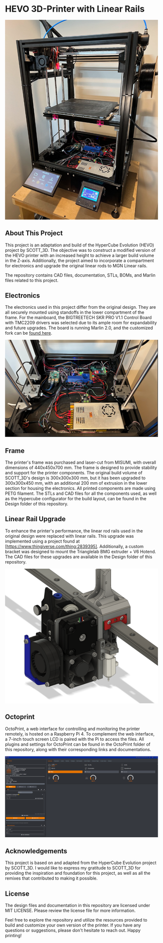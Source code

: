 # HEVO 3D-Printer with Linear Rails
![Main](/assets/images/Main.png)
## About This Project
This project is an adaptation and build of the HyperCube Evolution (HEVO) project by SCOTT_3D. The objective was to construct a modified version of the HEVO printer with an increased height to achieve a larger build volume in the Z-axis. Additionally, the project aimed to incorporate a compartment for electronics and upgrade the original linear rods to MGN Linear rails.

The repository contains CAD files, documentation, STLs, BOMs, and Marlin files related to this project.    

## Electronics
The electronics used in this project differ from the original design. They are all securely mounted using standoffs in the lower compartment of the frame. For the mainboard, the BIGTREETECH SKR PRO V1.1 Control Board with TMC2209 drivers was selected due to its ample room for expandability and future upgrades. The board is running Marlin 2.0, and the customized fork can be [found here](https://github.com/shivammehta220/Marlin/tree/HEVO).

![Compartment](/assets/images/Compartment.png)

## Frame
The printer's frame was purchased and laser-cut from MISUMI, with overall dimensions of 440x450x700 mm. The frame is designed to provide stability and support for the printer components. The original build volume of SCOTT_3D's design is 300x300x300 mm, but it has been upgraded to 300x300x450 mm, with an additional 200 mm of extrusion in the lower section for housing the electronics. All printed components are made using PETG filament. The STLs and CAD files for all the components used, as well as the Hypercube configurator for the build layout, can be found in the Design folder of this repository.

## Linear Rail Upgrade
To enhance the printer's performance, the linear rod rails used in the original design were replaced with linear rails. This upgrade was implemented using a project found at [https://www.thingiverse.com/thing:2839395]. Additionally, a custom bracket was designed to mount the Trianglelab BMG extruder + V6 Hotend. The CAD files for these upgrades are available in the Design folder of this repository.

![Extruder](/assets/images/CAD/Extruder.png)

## Octoprint
OctoPrint, a web interface for controlling and monitoring the printer remotely, is hosted on a Raspberry Pi 4. To complement the web interface, a 7-inch touch screen LCD is paired with the Pi to access the files. All plugins and settings for OctoPrint can be found in the OctoPrint folder of this repository, along with their corresponding links and documentations.

![Dashboard1](/assets/images/Octoprint/Dashboard1.png)

## Acknowledgements
This project is based on and adapted from the HyperCube Evolution project by SCOTT_3D. I would like to express my gratitude to SCOTT_3D for providing the inspiration and foundation for this project, as well as all the remixes that contributed to making it possible.

## License
The design files and documentation in this repository are licensed under MIT LICENSE. Please review the license file for more information.

Feel free to explore the repository and utilize the resources provided to build and customize your own version of the printer. If you have any questions or suggestions, please don't hesitate to reach out. Happy printing!
